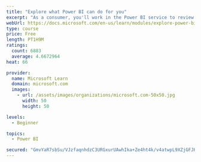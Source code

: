 ```yaml
---
title: "Explore what Power BI can do for you"
excerpt: "As a consumer, you'll work in the Power BI service to review and interact with content that has been shared with you. This module provides the foundational information that you need to work effectively in the Power BI service."
webUrl: https://docs.microsoft.com/en-us/learn/modules/explore-power-bi-service/
type: course
price: Free
length: PT1H9M
ratings:
  count: 6883
  average: 4.6672964
heat: 66

provider:
  name: Microsoft Learn
  domain: microsoft.com
  images:
    - url: /assets/images/organizations/microsoft.com-50x50.jpg
      width: 50
      height: 50

levels:
  - Beginner

topics:
  - Power BI

secured: "GmvYaR7sbSu/VJzfaqnhdzC3URGxurUAwhIka+Ze4ht4k/v4atwpL9XZjGFJHXK0C7Snl4EdLVyzrjFMoFfmzByhaOpJC/SHjEFdRAjceVwKH4TUR1OhdR+/wNZu0MUspXHpsj18m1p1CXM30DIVzX7ddvlO3v9SFiYnRYom6ZOf6gnZwrYjs2tfOPMjF8huypvcO/ImEUM/sW/QbCTlrScFUujuFw07E7wwxMOVoIi0WudkuqnPZ3OkrQxHPv2UJRCxeMS97Ui051rfrI6318PU3Id9r6w6zpPsdrx3dp4omThr6eKW3WKCUdNwGKEpDog2lIVZsLrY9aTW8b+3fjAdpRW0lYzMRJnzMKbIjv5HScUMz/2KXNwN0o3LBe8bd5Ua/n7X4nKm4vzyvNjNw5ztBsFlIR1mI1AjeB9Qwj8=;dRCu4N2xv+HmkpsLe7JyMQ=="
---
```


